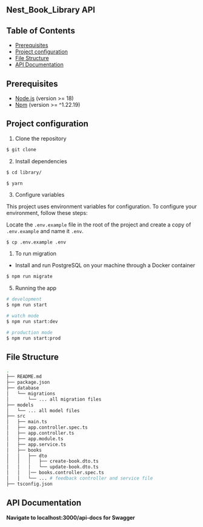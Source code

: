 ## Nest_Book_Library API

## Table of Contents

- [Prerequisites](#prerequisites)
- [Project configuration](#project-configuration)
- [File Structure](#file-structure)
- [API Documentation](#api-documentation)

## Prerequisites

- [Node.js](https://nodejs.org/en/) (version >= 18)
- [Npm](https://yarnpkg.com/) (version >= ^1.22.19)

## Project configuration

1. Clone the repository

```bash
$ git clone 
```

2. Install dependencies

```bash
$ cd library/

$ yarn
```

3. Configure variables

This project uses environment variables for configuration. To configure your environment, follow these steps:

Locate the `.env.example` file in the root of the project and create a copy of `.env.example` and name it `.env`.

```
$ cp .env.example .env
```

1. To run migration

- Install and run PostgreSQL on your machine through a Docker container

```bash
$ npm run migrate
```

5. Running the app

```bash
# development
$ npm run start

# watch mode
$ npm run start:dev

# production mode
$ npm run start:prod
```

## File Structure

```bash
.
├── README.md
├── package.json
├── database
│   └── migrations
│       └── ... all migration files
├── models
│   └── ... all model files
├── src
│   ├── main.ts
│   ├── app.controller.spec.ts
│   ├── app.controller.ts
│   ├── app.module.ts
│   ├── app.service.ts
│   ├── books
│   │   ├── dto
│   │   │   ├── create-book.dto.ts
│   │   │   └── update-book.dto.ts
│   │   │── books.controller.spec.ts
│   │   └── ... # feedback controller and service file
├── tsconfig.json
```

## API Documentation

**Navigate to localhost:3000/api-docs for Swagger**


